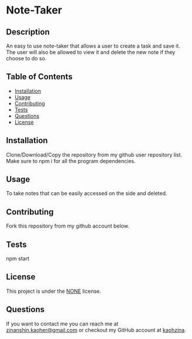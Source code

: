# Note-Taker 
 
## Description
An easy to use note-taker that allows a user to create a task and save it. The user will also be allowed to view it and delete the new note if they choose to do so.

## Table of Contents
* [Installation](#installation)
* [Usage](#usage)
* [Contributing](#contributing)
* [Tests](#tests)
* [Questions](#questions)
* [License](#license)   

## Installation
Clone/Download/Copy the repository from my github user repository list. Make sure to npm i for all the program dependencies.

## Usage
To take notes that can be easily accessed on the side and deleted.

## Contributing
Fork this repository from my github account below.

## Tests
npm start

## License
This project is under the [NONE](https://opensource.org/licenses/NONE) license.

## Questions
If you want to contact me you can reach me at zinanshin.kaoher@gmail.com or checkout my GitHub account at [kaohzina](https://github.com/kaohzina).
